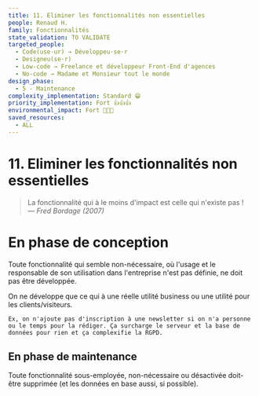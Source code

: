 ```yaml
---
title: 11. Eliminer les fonctionnalités non essentielles
people: Renaud H.
family: Fonctionnalités
state_validation: TO VALIDATE
targeted_people:
  - Code(use·ur) → Développeu·se·r
  - Designeu(se·r)
  - Low-code → Freelance et développeur Front-End d'agences
  - No-code → Madame et Monsieur tout le monde
design_phase:
  - 5 - Maintenance
complexity_implementation: Standard 😁
priority_implementation: Fort 👍👍👍
environmental_impact: Fort 🌱🌱🌱
saved_resources:
  - ALL
---
```


# 11. Eliminer les fonctionnalités non essentielles

> La fonctionnalité qui à le moins d'impact est celle qui n'existe pas !  
> _— Fred Bordage (2007)_

# En phase de conception

Toute fonctionnalité qui semble non-nécessaire, où l'usage et le responsable de son utilisation dans l'entreprise n'est pas définie, ne doit pas être développée.

On ne développe que ce qui à une réelle utilité business ou une utilité pour les clients/visiteurs.

    Ex, on n'ajoute pas d'inscription à une newsletter si on n'a personne ou le temps pour la rédiger. Ça surcharge le serveur et la base de données pour rien et ça complexifie la RGPD.

## En phase de maintenance

Toute fonctionnalité sous-employée, non-nécessaire ou désactivée doit-être supprimée (et les données en base aussi, si possible).
